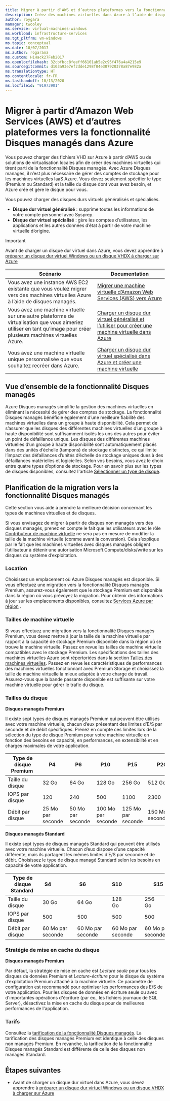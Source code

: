 ```yaml
---
title: Migrer à partir d’AWS et d’autres plateformes vers la fonctionnalité Disques managés dans Azure
description: Créez des machines virtuelles dans Azure à l’aide de disques durs virtuels chargés à partir d’autres clouds comme AWS ou d’autres plateformes de virtualisation, et tirez parti d’Azure Disques managés.
author: roygara
manager: twooley
ms.service: virtual-machines-windows
ms.workload: infrastructure-services
ms.tgt_pltfrm: vm-windows
ms.topic: conceptual
ms.date: 10/07/2017
ms.author: rogarana
ms.custom: H1Hack27Feb2017
ms.openlocfilehash: 32cbfbcc8feeff66101ab5e2c95f476a4a4215e9
ms.sourcegitcommit: d103a93e7ef2dde1298f04e307920378a87e982a
ms.translationtype: HT
ms.contentlocale: fr-FR
ms.lasthandoff: 10/13/2020
ms.locfileid: "91973901"
---
```

# <a name="migrate-from-amazon-web-services-aws-and-other-platforms-to-managed-disks-in-azure"></a>Migrer à partir d’Amazon Web Services (AWS) et d’autres plateformes vers la fonctionnalité Disques managés dans Azure

Vous pouvez charger des fichiers VHD sur Azure à partir d’AWS ou de solutions de virtualisation locales afin de créer des machines virtuelles qui tirent parti de la fonctionnalité Disques managés. Avec Azure Disques managés, il n’est plus nécessaire de gérer des comptes de stockage pour les machines virtuelles IaaS Azure. Vous devez seulement spécifier le type (Premium ou Standard) et la taille du disque dont vous avez besoin, et Azure crée et gère le disque pour vous. 

Vous pouvez charger des disques durs virtuels généralisés et spécialisés. 
- **Disque dur virtuel généralisé** : supprime toutes les informations de votre compte personnel avec Sysprep. 
- **Disque dur virtuel spécialisé** : gère les comptes d’utilisateur, les applications et les autres données d’état à partir de votre machine virtuelle d’origine. 

> [!IMPORTANT]
> Avant de charger un disque dur virtuel dans Azure, vous devez apprendre à [préparer un disque dur virtuel Windows ou un disque VHDX à charger sur Azure](prepare-for-upload-vhd-image.md?toc=%2fazure%2fvirtual-machines%2fwindows%2ftoc.json)
>
>


| Scénario                                                                                                                         | Documentation                                                                                                                       |
|----------------------------------------------------------------------------------------------------------------------------------|-------------------------------------------------------------------------------------------------------------------------------------|
| Vous avez une instance AWS EC2 existante que vous voulez migrer vers des machines virtuelles Azure à l’aide de disques managés.                              | [Migrer une machine virtuelle d’Amazon Web Services (AWS) vers Azure](aws-to-azure.md)                           |
| Vous avez une machine virtuelle sur une autre plateforme de virtualisation que vous aimeriez utiliser en tant qu’image pour créer plusieurs machines virtuelles Azure. | [Charger un disque dur virtuel généralisé et l’utiliser pour créer une machine virtuelle dans Azure](upload-generalized-managed.md) |
| Vous avez une machine virtuelle unique personnalisée que vous souhaitez recréer dans Azure.                                                      | [Charger un disque dur virtuel spécialisé dans Azure et créer une machine virtuelle](create-vm-specialized.md)         |


## <a name="overview-of-managed-disks"></a>Vue d’ensemble de la fonctionnalité Disques managés

Azure Disques managés simplifie la gestion des machines virtuelles en éliminant la nécessité de gérer des comptes de stockage. La fonctionnalité Disques managés bénéficie également d’une meilleure fiabilité des machines virtuelles dans un groupe à haute disponibilité. Cela permet de s’assurer que les disques des différentes machines virtuelles d’un groupe à haute disponibilité sont suffisamment isolés les uns des autres pour éviter un point de défaillance unique. Les disques des différentes machines virtuelles d’un groupe à haute disponibilité sont automatiquement placés dans des unités d’échelle (tampons) de stockage distinctes, ce qui limite l’impact des défaillances d’unités d’échelle de stockage uniques dues à des défaillances matérielles et logicielles.
Selon vos besoins, vous avez le choix entre quatre types d’options de stockage. Pour en savoir plus sur les types de disques disponibles, consultez l'article [Sélectionner un type de disque](../disks-types.md).

## <a name="plan-for-the-migration-to-managed-disks"></a>Planification de la migration vers la fonctionnalité Disques managés

Cette section vous aide à prendre la meilleure décision concernant les types de machines virtuelles et de disques.

Si vous envisagez de migrer à partir de disques non managés vers des disques managés, prenez en compte le fait que les utilisateurs avec le rôle [Contributeur de machine virtuelle](../../role-based-access-control/built-in-roles.md#virtual-machine-contributor) ne sera pas en mesure de modifier la taille de la machine virtuelle (comme avant la conversion). Cela s’explique par le fait que les machines virtuelles avec disques managés obligent l’utilisateur à détenir une autorisation Microsoft.Compute/disks/write sur les disques du système d’exploitation.

### <a name="location"></a>Location

Choisissez un emplacement où Azure Disques managés est disponible. Si vous effectuez une migration vers la fonctionnalité Disques managés Premium, assurez-vous également que le stockage Premium est disponible dans la région où vous prévoyez la migration. Pour obtenir des informations à jour sur les emplacements disponibles, consultez [Services Azure par région](https://azure.microsoft.com/regions/#services) .

### <a name="vm-sizes"></a>Tailles de machine virtuelle

Si vous effectuez une migration vers la fonctionnalité Disques managés Premium, vous devez mettre à jour la taille de la machine virtuelle par rapport à la capacité de stockage Premium disponible dans la région où se trouve la machine virtuelle. Passez en revue les tailles de machine virtuelle compatibles avec le stockage Premium. Les spécifications des tailles des machines virtuelles Azure sont répertoriées dans la section [Tailles des machines virtuelles](../sizes.md).
Passez en revue les caractéristiques de performances des machines virtuelles fonctionnant avec Premium Storage et choisissez la taille de machine virtuelle la mieux adaptée à votre charge de travail. Assurez-vous que la bande passante disponible est suffisante sur votre machine virtuelle pour gérer le trafic du disque.

### <a name="disk-sizes"></a>Tailles du disque

**Disques managés Premium**

Il existe sept types de disques managés Premium qui peuvent être utilisés avec votre machine virtuelle, chacun d’eux présentant des limites d’E/S par seconde et de débit spécifiques. Prenez en compte ces limites lors de la sélection du type de disque Premium pour votre machine virtuelle en fonction des besoins en capacité, en performances, en extensibilité et en charges maximales de votre application.

| Type de disque Premium  | P4    | P6    | P10   | P15   | P20   | P30   | P40   | P50   | 
|---------------------|-------|-------|-------|-------|-------|-------|-------|-------|
| Taille du disque           | 32 Go| 64 Go| 128 Go| 256 Go|512 Go | 1024 Go (1 To)    | 2 048 Go (2 To)    | 4 095 Go (4 To)    | 
| IOPS par disque       | 120   | 240   | 500   | 1100  |2300              | 5 000              | 7500              | 7500              | 
| Débit par disque | 25 Mo par seconde  | 50 Mo par seconde  | 100 Mo par seconde | 125 Mo par seconde |150 Mo par seconde | 200 Mo par seconde | 250 Mo par seconde | 250 Mo par seconde |

**Disques managés Standard**

Il existe sept types de disques managés Standard qui peuvent être utilisés avec votre machine virtuelle. Chacun d’eux dispose d’une capacité différente, mais ils partagent les mêmes limites d’E/S par seconde et de débit. Choisissez le type de disque managé Standard selon les besoins en capacité de votre application.

| Type de disque Standard  | S4               | S6               | S10              | S15              | S20              | S30              | S40              | S50              | 
|---------------------|------------------|------------------|------------------|------------------|------------------|------------------|------------------|------------------| 
| Taille du disque           | 30 Go            | 64 Go            | 128 Go           | 256 Go           |512 Go           | 1024 Go (1 To)   | 2 048 Go (2 To)    | 4 095 Go (4 To)   | 
| IOPS par disque       | 500              | 500              | 500              | 500              |500              | 500              | 500             | 500              | 
| Débit par disque | 60 Mo par seconde | 60 Mo par seconde | 60 Mo par seconde | 60 Mo par seconde |60 Mo par seconde | 60 Mo par seconde | 60 Mo par seconde | 60 Mo par seconde | 

### <a name="disk-caching-policy"></a>Stratégie de mise en cache du disque 

**Disques managés Premium**

Par défaut, la stratégie de mise en cache est *Lecture seule* pour tous les disques de données Premium et *Lecture-écriture* pour le disque du système d’exploitation Premium attaché à la machine virtuelle. Ce paramètre de configuration est recommandé pour optimiser les performances des E/S de votre application. Pour les disques de données en écriture seule ou avec d'importantes opérations d'écriture (par ex., les fichiers journaux de SQL Server), désactivez la mise en cache du disque pour de meilleures performances de l'application.

### <a name="pricing"></a>Tarifs

Consultez la [tarification de la fonctionnalité Disques managés](https://azure.microsoft.com/pricing/details/managed-disks/). La tarification des disques managés Premium est identique à celle des disques non managés Premium. En revanche, la tarification de la fonctionnalité Disques managés Standard est différente de celle des disques non managés Standard.


## <a name="next-steps"></a>Étapes suivantes

- Avant de charger un disque dur virtuel dans Azure, vous devez apprendre à [préparer un disque dur virtuel Windows ou un disque VHDX à charger sur Azure](prepare-for-upload-vhd-image.md?toc=%2fazure%2fvirtual-machines%2fwindows%2ftoc.json)